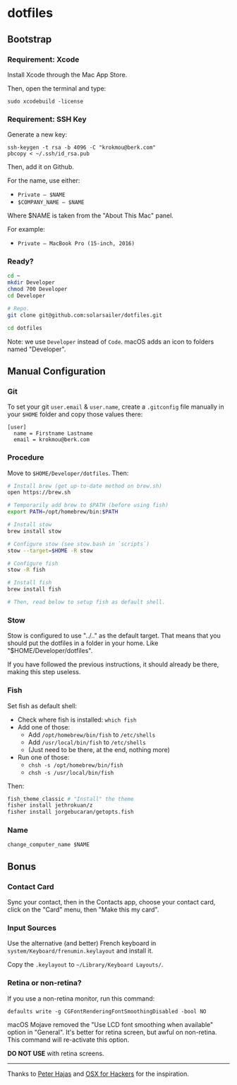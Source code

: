 dotfiles
========

## Bootstrap

### Requirement: Xcode

Install Xcode through the Mac App Store.

Then, open the terminal and type:

```
sudo xcodebuild -license
```

### Requirement: SSH Key

Generate a new key:

```
ssh-keygen -t rsa -b 4096 -C "krokmou@berk.com"
pbcopy < ~/.ssh/id_rsa.pub
```

Then, add it on Github.

For the name, use either:

- `Private — $NAME`
- `$COMPANY_NAME — $NAME`

Where $NAME is taken from the "About This Mac" panel.

For example:

- `Private — MacBook Pro (15-inch, 2016)`

### Ready?

```bash
cd ~
mkdir Developer
chmod 700 Developer
cd Developer

# Repo.
git clone git@github.com:solarsailer/dotfiles.git

cd dotfiles
```

Note: we use `Developer` instead of `Code`. macOS adds an icon to folders named "Developer".

## Manual Configuration

### Git

To set your git `user.email` & `user.name`, create a `.gitconfig` file manually in your `$HOME` folder and copy those values there:

```
[user]
  name = Firstname Lastname
  email = krokmou@berk.com
```

### Procedure

Move to `$HOME/Developer/dotfiles`. Then:

```bash
# Install brew (get up-to-date method on brew.sh)
open https://brew.sh

# Temporarily add brew to $PATH (before using fish)
export PATH=/opt/homebrew/bin:$PATH

# Install stow
brew install stow

# Configure stow (see stow.bash in `scripts`)
stow --target=$HOME -R stow

# Configure fish
stow -R fish

# Install fish
brew install fish

# Then, read below to setup fish as default shell.
```

### Stow

Stow is configured to use "../.." as the default target. That means that you should put the dotfiles in a folder in your home. Like "$HOME/Developer/dotfiles".

If you have followed the previous instructions, it should already be there, making this step useless.

### Fish

Set fish as default shell:

* Check where fish is installed: `which fish`
* Add one of those:
  * Add `/opt/homebrew/bin/fish` to `/etc/shells`
  * Add `/usr/local/bin/fish` to `/etc/shells`
  * (Just need to be there, at the end, nothing more)
* Run one of those:
  * `chsh -s /opt/homebrew/bin/fish`
  * `chsh -s /usr/local/bin/fish`

Then:

```bash
fish_theme_classic # "Install" the theme
fisher install jethrokuan/z
fisher install jorgebucaran/getopts.fish
```

### Name

```
change_computer_name $NAME
```

## Bonus

### Contact Card

Sync your contact, then in the Contacts app, choose your contact card, click on the "Card" menu, then "Make this my card".

### Input Sources

Use the alternative (and better) French keyboard in `system/Keyboard/frenumin.keylayout` and install it.

Copy the `.keylayout` to `~/Library/Keyboard Layouts/`.

### Retina or non-retina?

If you use a non-retina monitor, run this command:

```
defaults write -g CGFontRenderingFontSmoothingDisabled -bool NO
```

macOS Mojave removed the "Use LCD font smoothing when available" option in "General". It's better for retina screen, but awful on non-retina. This command will re-activate this option.

**DO NOT USE** with retina screens.

---

Thanks to [Peter Hajas](https://github.com/peterhajas/dotfiles) and [OSX for Hackers](https://gist.github.com/brandonb927/3195465#file-osx-for-hackers-sh-L619) for the inspiration.
